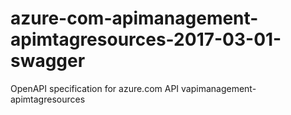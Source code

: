 # azure-com-apimanagement-apimtagresources-2017-03-01-swagger
OpenAPI specification for azure.com API vapimanagement-apimtagresources
